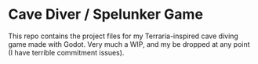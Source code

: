 # Cave Diver / Spelunker Game
This repo contains the project files for my Terraria-inspired cave diving game made with Godot.
Very much a WIP, and my be dropped at any point (I have terrible commitment issues).
